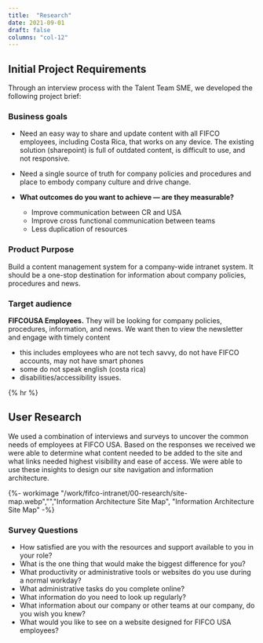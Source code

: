 ```yaml
---
title:  "Research"
date: 2021-09-01
draft: false
columns: "col-12"
---
```

## Initial Project Requirements
Through an interview process with the Talent Team SME, we developed the following project brief:
<div class="container lg"><div class="row">
    <div class="col col-12  col-md-8 col-lg-6">
    <div class="p-4 bg-info text-white mb-4">

### Business goals

- Need an easy way to share and update content with all FIFCO employees, including Costa Rica, that works on any device. The existing solution (sharepoint) is full of outdated content, is difficult to use, and not responsive.
- Need a single source of truth for company policies and procedures and place to embody company culture and drive change.
- **What outcomes do you want to achieve — are they measurable?**
    - Improve communication between CR and USA
    - Improve cross functional communication between teams
    - Less duplication of resources

    </div>
    </div>
    <div class="col col-12  col-md-4 col-lg-6">
    <div class="p-4 bg-blue text-white mb-4">

    ### Product Purpose
    Build a content management system for a company-wide intranet system. It should be a one-stop destination for information about company policies, procedures and news.

    </div>
    <div class="p-4 bg-indigo text-white mb-4">

    ### Target audience
    **FIFCOUSA Employees.** They will be looking for company policies, procedures, information, and news. We want then to view the newsletter and engage with timely content
    - this includes employees who are not tech savvy, do not have FIFCO accounts, may not have smart phones
    - some do not speak english (costa rica)
    - disabilities/accessibility issues.

    </div>
</div>
</div></div>
{% hr %}
<div class="container lg"><div class="row">
<div class="col col-12  col-md-8 col-lg-6">

## User Research
We used a combination of interviews and surveys to uncover the common needs of employees at FIFCO USA. Based on the responses we received we were able to determine what content needed to be added to the site and what links needed highest visibility and ease of access. We were able to use these insights to design our site navigation and information architecture.

{%- workimage  "/work/fifco-intranet/00-research/site-map.webp","","Information Architecture Site Map", "Information Architecture Site Map"  -%}
</div>
<div class="col col-12  col-md-4 col-lg-6">
<div class="p-4 bg-purple text-white mb-4">

### Survey Questions
- How satisfied are you with the resources and support available to you in your role?
- What is the one thing that would make the biggest difference for you?
- What productivity or administrative tools or websites do you use during a normal workday?
- What administrative tasks do you complete online?
- What information do you need to look up regularly?
- What information about our company or other teams at our company, do you wish you knew?
- What would you like to see on a website designed for FIFCO USA employees?

</div>
</div>
</div></div>